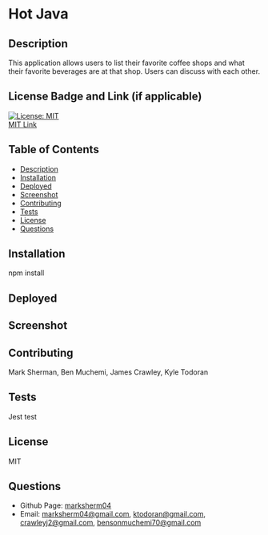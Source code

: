# Hot Java

## Description
This application allows users to list their favorite coffee shops and what their favorite beverages are at that shop.  Users can discuss with each other.

## License Badge and Link (if applicable)
[![License: MIT](https://img.shields.io/badge/License-MIT-yellow.svg)](https://opensource.org/licenses/MIT) <br />
[MIT Link](https://opensource.org/licenses/MIT)

  ## Table of Contents
- [Description](#description)
- [Installation](#installation)
- [Deployed](#deployed)
- [Screenshot](#screenshot)
- [Contributing](#contributing)
- [Tests](#tests)
- [License](#license)
- [Questions](#githubUser)

## Installation
npm install

## Deployed

## Screenshot

## Contributing
Mark Sherman, Ben Muchemi, James Crawley, Kyle Todoran

## Tests
Jest test

## License
MIT

## Questions
- Github Page: [marksherm04](https://github.com/marksherm04)
- Email: marksherm04@gmail.com, ktodoran@gmail.com, crawleyj2@gmail.com, bensonmuchemi70@gmail.com